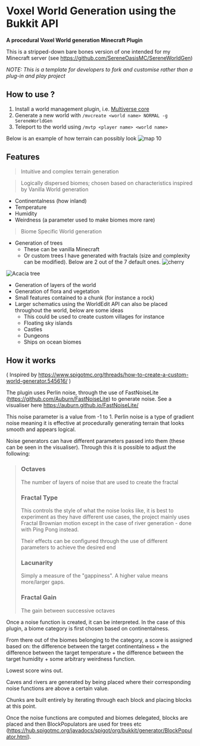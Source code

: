# Voxel World Generation using the Bukkit API 

**A procedural Voxel World generation Minecraft Plugin** 

This is a stripped-down bare bones version of one intended for my Minecraft server (see https://github.com/SereneOasisMC/SereneWorldGen) 

*NOTE: This is a template for developers to fork and customise rather than a plug-in and play project* 

## How to use ?
1) Install a world management plugin, i.e. [Multiverse core](https://www.spigotmc.org/resources/multiverse-core.390/)
2) Generate a new world with `/mvcreate <world name> NORMAL -g SereneWorldGen`
3) Teleport to the world using `/mvtp <player name> <world name>`


Below is an example of how terrain can possibly look 
![map 10](https://github.com/Sujan-Naik/Minecraft-World-Generation/assets/125016948/b284d250-db96-4ae8-ba50-32a91361f75d)


## Features
> Intuitive and complex terrain generation

> Logically dispersed biomes; chosen based on characteristics inspired by Vanilla World generation
- Continentalness (how inland)
- Temperature
- Humidity
- Weirdness (a parameter used to make biomes more rare)

> Biome Specific World generation
- Generation of trees
  - These can be vanilla Minecraft
  - Or custom trees I have generated with fractals (size and complexity can be modified).
  Below are 2 out of the 7 default ones.
![cherry](https://github.com/Sujan-Naik/Minecraft-World-Generation/assets/125016948/691f01ed-f415-413f-a0ac-80412f2a2ffd)

![Acacia tree](https://github.com/Sujan-Naik/Minecraft-World-Generation/assets/125016948/00544058-15ef-4059-9201-a2508d35e114)


- Generation of layers of the world
- Generation of flora and vegetation
- Small features contained to a chunk (for instance a rock)
- Larger schematics using the WorldEdit API can also be placed throughout the world, below are some ideas
  - This could be used to create custom villages for instance
  - Floating sky islands
  - Castles
  - Dungeons
  - Ships on ocean biomes
  

## How it works 
( Inspired by https://www.spigotmc.org/threads/how-to-create-a-custom-world-generator.545616/ )

The plugin uses Perlin noise, through the use of FastNoiseLite (https://github.com/Auburn/FastNoiseLite) to generate noise. See a visualiser here https://auburn.github.io/FastNoiseLite/ 

This noise parameter is a value from -1 to 1. Perlin noise is a type of gradient noise meaning it is effective at procedurally generating terrain that looks smooth and appears logical. 

Noise generators can have different parameters passed into them (these can be seen in the visualiser). Through this it is possible to adjust the following:
>
> ### Octaves
> The number of layers of noise that are used to create the fractal
>
> ### Fractal Type
> This controls the style of what the noise looks like, it is best to experiment as they have different use cases, the project mainly uses Fractal Brownian motion except in the case of river generation - done with Ping Pong instead. 
>
> Their effects can be configured through the use of different parameters to achieve the desired end 
>
> ### Lacunarity 
> Simply a measure of the "gappiness". A higher value means more/larger gaps. 
>
> ### Fractal Gain
> The gain between successive octaves


Once a noise function is created, it can be interpreted. In the case of this plugin, a biome category is first chosen based on continentalness.

From there out of the biomes belonging to the category, a score is assigned based on:
  the difference between the target continentalness + the difference between the target temperature + the difference between the target humidity + some arbitrary weirdness function.

Lowest score wins out. 

Caves and rivers are generated by being placed where their corresponding noise functions are above a certain value. 

Chunks are built entirely by iterating through each block and placing blocks at this point. 

Once the noise functions are computed and biomes delegated, blocks are placed and then BlockPopulators are used for trees etc (https://hub.spigotmc.org/javadocs/spigot/org/bukkit/generator/BlockPopulator.html).











